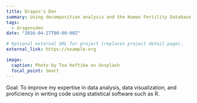 ```yaml
---
title: Dragon's Den
summary: Using decomposition analysis and the Human Fertility Database to investigate the relationship between the decline in fertility and changes in the age of mothers and the parity of children in Canada since the Great Recession.
tags:
  - dragonsden
date: "2016-04-27T00:00:00Z"

# Optional external URL for project (replaces project detail page).
external_link: https://example.org

image:
  caption: Photo by Toa Heftiba on Unsplash
  focal_point: Smart
---
```


Goal: To improve my expertise in data analysis, data visualization, and proficiency in writing code using statistical software such as R.
